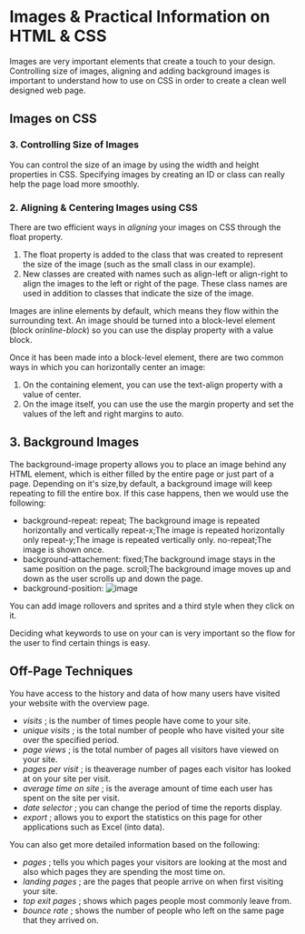 # Images & Practical Information on HTML & CSS

Images are very important elements that create a touch to your design. Controlling size of images, aligning and adding background images is important to understand how to use on CSS in order to create a clean well designed web page.

## Images on CSS

### 3. Controlling Size of Images

You can control the size of an image by using the width and height properties in CSS. Specifying images by creating an ID or class can really help the page load more smoothly.

### 2. Aligning & Centering Images using CSS

There are two efficient ways in *aligning* your images on CSS through the float property.

1. The float property is added to the class that was created to represent the size of the image (such as the small class in our example).
2. New classes are created with names such as align-left or align-right to align the images to the left or right of the page. These class names are used in addition to classes that indicate the size of the image.

Images are inline elements by default, which means they flow within the surrounding text. An image should be turned into a block-level element (block or*inline-block*) so you can use the display property with a value block.

Once it has been made into a block-level element, there are two common ways in which you can horizontally center an image:

1. On the containing element, you can use the text-align property with a value of center.
2. On the image itself, you can use the use the margin property and set the values of the left and right margins to auto.

## 3. Background Images

The background-image property allows you to place an image behind any HTML element, which is either filled by the entire page or just part of a page. Depending on it's size,by default, a background image will keep repeating to fill the entire box. If this case happens, then we would use the following:

- background-repeat:
     repeat; The background image is repeated horizontally and vertically
     repeat-x;The image is repeated horizontally only
     repeat-y;The image is repeated vertically only.
     no-repeat;The image is shown once.
- background-attachement:
    fixed;The background image stays in the same position on the page.
    scroll;The background image moves up and down as the user scrolls up and down the page.
- background-position:
![image](img/background-image.png)

You can add image rollovers and sprites and a third style when they click on it.


Deciding what keywords to use on your can is very important so the flow for the user to find certain things is easy.

## Off-Page Techniques

You have access to the history and data of how many users have visited your website with the overview page.

- *visits* ; is the number of times people have come to your site.
- *unique visits* ; is the total number of people who have visited your site over the specified period.
- *page views* ; is the total number of pages all visitors have viewed on your site.
- *pages per visit* ; is theaverage number of pages each visitor has looked at on your site per visit.
- *average time on site* ; is the average amount of time each user has spent on the site per visit.
- *date selector* ; you can change the period of time the reports display.
- *export* ; allows you to export the statistics on this page for other applications such as Excel (into data).

You can also get more detailed information based on the following:

- *pages* ; tells you which pages your visitors are looking at the most and also which pages they are spending the most time on.
- *landing pages* ; are the pages that people arrive on when first visiting your site.
- *top exit pages* ; shows which pages people most commonly leave from.
- *bounce rate* ;  shows the number of people who left on the same page that they arrived on.